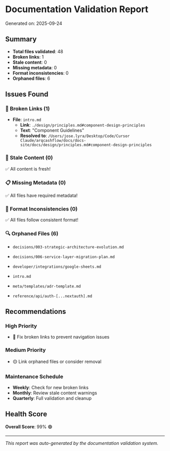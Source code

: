 # Documentation Validation Report

Generated on: 2025-09-24

## Summary

- **Total files validated**: 48
- **Broken links**: 1
- **Stale content**: 0
- **Missing metadata**: 0
- **Format inconsistencies**: 0
- **Orphaned files**: 6

## Issues Found

### 🔗 Broken Links (1)


- **File**: `intro.md`
  - **Link**: `./design/principles.md#component-design-principles`
  - **Text**: "Component Guidelines"
  - **Resolved to**: `/Users/jose.lyra/Desktop/Code/Cursor Claude/arqcashflow/docs/docs-site/docs/design/principles.md#component-design-principles`


### 📅 Stale Content (0)

✅ All content is fresh!

### 📋 Missing Metadata (0)

✅ All files have required metadata!

### 📐 Format Inconsistencies (0)

✅ All files follow consistent format!

### 🔍 Orphaned Files (6)


- `decisions/003-strategic-architecture-evolution.md`


- `decisions/006-service-layer-migration-plan.md`


- `developer/integrations/google-sheets.md`


- `intro.md`


- `meta/templates/adr-template.md`


- `reference/api/auth-[...nextauth].md`


## Recommendations

### High Priority
- 🔴 Fix broken links to prevent navigation issues



### Medium Priority

- 🟡 Link orphaned files or consider removal

### Maintenance Schedule
- **Weekly**: Check for new broken links
- **Monthly**: Review stale content warnings
- **Quarterly**: Full validation and cleanup

## Health Score

**Overall Score**: 99% 🟢

---

*This report was auto-generated by the documentation validation system.*